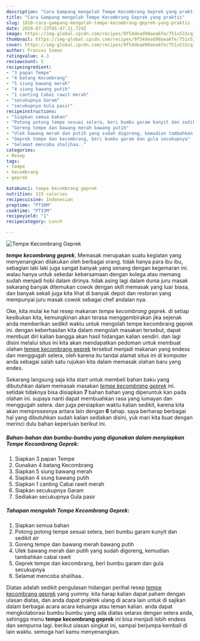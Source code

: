 ```yaml
---
description: "Cara Gampang mengolah Tempe Kecombrang Geprek yang praktis"
title: "Cara Gampang mengolah Tempe Kecombrang Geprek yang praktis"
slug: 1818-cara-gampang-mengolah-tempe-kecombrang-geprek-yang-praktis
date: 2020-07-23T05:47:11.724Z
image: https://img-global.cpcdn.com/recipes/9f54dead90aea6fe/751x532cq70/tempe-kecombrang-geprek-foto-resep-utama.jpg
thumbnail: https://img-global.cpcdn.com/recipes/9f54dead90aea6fe/751x532cq70/tempe-kecombrang-geprek-foto-resep-utama.jpg
cover: https://img-global.cpcdn.com/recipes/9f54dead90aea6fe/751x532cq70/tempe-kecombrang-geprek-foto-resep-utama.jpg
author: Frances Simon
ratingvalue: 4.3
reviewcount: 5
recipeingredient:
- "3 papan Tempe"
- "4 batang Kecombrang"
- "5 siung bawang merah"
- "4 siung bawang putih"
- "1 canting Cabai rawit merah"
- "secukupnya Garam"
- "secukupnya Gula pasir"
recipeinstructions:
- "Siapkan semua bahan"
- "Potong potong tempe sesuai selera, beri bumbu garam kunyit dan sedikit air"
- "Goreng tempe dan bawang merah bawang putih"
- "Ulek bawang merah dan putih yang sudah digoreng, kemudian tambahkan cabai rawit"
- "Geprek tempe dan kecombrang, beri bumbu garam dan gula secukupnya"
- "Selamat mencoba shalihaa.."
categories:
- Resep
tags:
- tempe
- kecombrang
- geprek

katakunci: tempe kecombrang geprek 
nutrition: 115 calories
recipecuisine: Indonesian
preptime: "PT30M"
cooktime: "PT33M"
recipeyield: "1"
recipecategory: Lunch

---
```



![Tempe Kecombrang Geprek](https://img-global.cpcdn.com/recipes/9f54dead90aea6fe/751x532cq70/tempe-kecombrang-geprek-foto-resep-utama.jpg)

<b><i>tempe kecombrang geprek</i></b>, Memasak merupakan suatu kegiatan yang menyenangkan dilakukan oleh berbagai orang. tidak hanya para ibu ibu, sebagian laki laki juga sangat banyak yang senang dengan kegemaran ini. walau hanya untuk sekedar kebersamaan dengan kolega atau memang sudah menjadi hobi dalam dirinya. tidak asing lagi dalam dunia juru masak sekarang banyak ditemukan cowok dengan skill memasak yang luar biasa, dan banyak sekali juga kita lihat di banyak depot dan restoran yang mempunyai juru masak cowok sebagai chef andalan nya.

Oke, kita mulai ke hal resep makanan <i>tempe kecombrang geprek</i>. di setiap kesibukan kita, kemungkinan akan terasa menggembirakan jika sejenak anda memberikan sedikit waktu untuk mengolah tempe kecombrang geprek ini. dengan keberhasilan kita dalam mengolah masakan tersebut, dapat membuat diri kalian bangga akan hasil hidangan kalian sendiri. dan lagi disini melalui situs ini kita akan mendapatkan pedoman untuk membuat olahan <u>tempe kecombrang geprek</u> tersebut menjadi makanan yang endess dan menggugah selera, oleh karena itu tandai alamat situs ini di komputer anda sebagai salah satu rujukan kita dalam memasak olahan baru yang endes.




Sekarang langsung saja kita start untuk membeli bahan baku yang dibutuhkan dalam memasak masakan <u><i>tempe kecombrang geprek</i></u> ini. setidak tidaknya bisa disiapkan <b>7</b> bahan bahan yang diperuntuk kan pada olahan ini. supaya nanti dapat membuahkan rasa yang lumayan dan menggugah selera. dan juga persiapkan waktu kalian sedikit, karena kita akan memprosesnya antara lain dengan <b>6</b> tahap. saya berharap berbagai hal yang dibutuhkan sudah kalian sediakan disini, yuk mari kita buat dengan merinci dulu bahan keperluan berikut ini.

<!--inarticleads1-->

##### Bahan-bahan dan bumbu-bumbu yang digunakan dalam menyiapkan Tempe Kecombrang Geprek:

1. Siapkan 3 papan Tempe
1. Gunakan 4 batang Kecombrang
1. Siapkan 5 siung bawang merah
1. Siapkan 4 siung bawang putih
1. Siapkan 1 canting Cabai rawit merah
1. Siapkan secukupnya Garam
1. Sediakan secukupnya Gula pasir




<!--inarticleads2-->

##### Tahapan mengolah Tempe Kecombrang Geprek:

1. Siapkan semua bahan
1. Potong potong tempe sesuai selera, beri bumbu garam kunyit dan sedikit air
1. Goreng tempe dan bawang merah bawang putih
1. Ulek bawang merah dan putih yang sudah digoreng, kemudian tambahkan cabai rawit
1. Geprek tempe dan kecombrang, beri bumbu garam dan gula secukupnya
1. Selamat mencoba shalihaa..




Diatas adalah sedikit pengulasan hidangan perihal resep <u>tempe kecombrang geprek</u> yang yummy. kita harap kalian dapat paham dengan ulasan diatas, dan anda dapat praktek ulang di acara lain untuk di sajikan dalam berbagai acara acara keluarga atau teman kalian. anda dapat mengkolaborasi bumbu bumbu yang ada diatas selaras dengan selera anda, sehingga menu <b>tempe kecombrang geprek</b> ini bisa menjadi lebih endess dan sempurna lagi. berikut ulasan singkat ini, sampai berjumpa kembali di lain waktu. semoga hari kamu menyenangkan.
